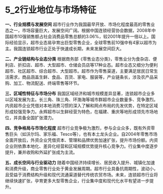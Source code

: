 # 5_2行业地位与市场特征

**一、行业规模与发展空间**
超市行业作为我国最早开放、市场化程度最高的零售业态之一，市场容量巨大，发展空间广阔。根据中国连锁经营协会数据，2008年中国超市10强销售额占社会消费品零售总额的3.06%，较2001年提升一倍以上。国际经验显示，超市业态易孕育出巨型零售企业，全球零售前10强中有4家以超市为主。我国连锁超市行业正处于快速成长期，未来发展空间巨大。

**二、产业链结构与业态分类**
根据商务部《零售业态分类》，零售业分为食杂店、便利店、折扣店、超市、大型超市、仓储会员店等17种业态。超市业态又细分为便利超市、社区超市、综合超市、大型超市。超市作为零售渠道，主要满足居民日常生活需求，商品涵盖生鲜、食品、百货、家电、服装等，产业链条长，涉及农产品采购、加工、物流配送、终端零售等环节。

**三、区域性特征与市场分布**
我国区域经济和城市规模差异显著，连锁超市企业多以区域发展为主。长三角、珠三角、环渤海等城市群超市企业数量多、竞争激烈。内资超市企业凭借对本地消费习惯的深入了解和网点布局的先发优势，在特定区域形成较强竞争力。永辉超市以生鲜经营为特色，在福建、重庆等地形成领先市场地位，并具备全国扩张潜力。

**四、竞争格局与市场化程度**
超市行业竞争极为激烈，参与企业众多，既有外资零售巨头（如沃尔玛、家乐福、Tesco等），也有本土龙头企业。自2004年零售市场全面开放后，外资企业凭借资本、管理和品牌优势加速扩张，提升市场份额。内资企业则依靠本地化、差异化经营和区域规模优势提升核心竞争力。行业集中度逐步提升，兼并收购和外延扩张成为主流。

**五、成长空间与行业驱动力**
随着中国经济持续增长、居民收入提升、城镇化加速和消费升级，商业零售行业处于黄金发展周期。超市行业具备抗周期性，波动小，且受益于消费结构升级和现代流通渠道替代传统农贸市场。未来，连锁超市行业将继续快速扩张，孕育更多大型零售企业，行业集中度和现代化水平有望进一步提升。

